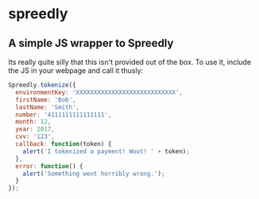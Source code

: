 spreedly
========

A simple JS wrapper to Spreedly
-------------------------------

Its really quite silly that this isn't provided out of the box.  To use it, include the JS in your webpage
and call it thusly:

```javascript
Spreedly.tokenize({
  environmentKey: 'XXXXXXXXXXXXXXXXXXXXXXXXXXXX',
  firstName: 'Bob',
  lastName: 'Smith',
  number: '4111111111111111',
  month: 12,
  year: 2017,
  cvv: '123',
  callback: function(token) {
    alert('I tokenized a payment! Woot! ' + token);
  },
  error: function() {
    alert('Something went horribly wrong.');
  }
});
```

